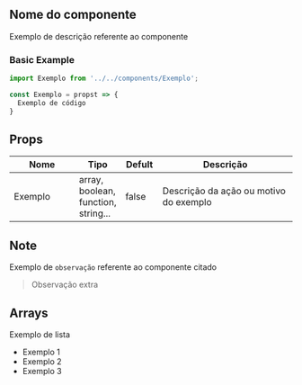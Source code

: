 ## Nome do componente

Exemplo de descrição referente ao componente


### Basic Example

```js
import Exemplo from '../../components/Exemplo';

const Exemplo = propst => {
  Exemplo de código
}
```


## Props

<table class="table table-bordered table-striped">
    <thead>
    <tr>
        <th style="width: 100px;">Nome</th>
        <th style="width: 50px;">Tipo</th>
        <th style="width: 50px;">Defult</th>
        <th>Descrição</th>
    </tr>
    </thead>
    <tbody>
        <tr>
          <td>Exemplo</td>
          <td>array, boolean, function, string...</td>
          <td>false</td>
          <td>Descrição da ação ou motivo do exemplo</td>
        </tr>
    </tbody>
</table>


## Note

Exemplo de `observação` referente ao componente citado

> Observação extra


## Arrays

Exemplo de lista
 * Exemplo 1
 * Exemplo 2
 * Exemplo 3
